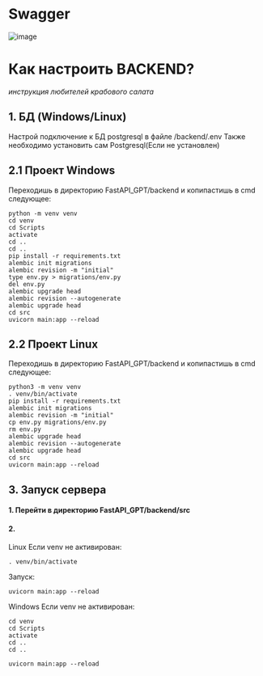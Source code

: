 # Swagger
![image](https://github.com/socloseeee/FastAPI_GPT/assets/65871712/118b3c06-0b57-416a-95e7-4c84e7ee12a2)


# Как настроить BACKEND?
*инструкция любителей крабового салата*

## 1. БД (Windows/Linux)
Настрой подключение к БД postgresql в файле /backend/.env
Также необходимо установить сам Postgresql(Если не установлен)

## 2.1 Проект Windows
Переходишь в директорию FastAPI_GPT/backend и копипастишь в cmd следующее:
```commandline
python -m venv venv
cd venv
cd Scripts
activate
cd ..
cd ..
pip install -r requirements.txt
alembic init migrations
alembic revision -m "initial"
type env.py > migrations/env.py
del env.py
alembic upgrade head
alembic revision --autogenerate
alembic upgrade head
cd src
uvicorn main:app --reload
```

## 2.2 Проект Linux
Переходишь в директорию FastAPI_GPT/backend и копипастишь в cmd следующее:
```commandline
python3 -m venv venv
. venv/bin/activate
pip install -r requirements.txt
alembic init migrations
alembic revision -m "initial"
cp env.py migrations/env.py
rm env.py
alembic upgrade head
alembic revision --autogenerate
alembic upgrade head
cd src
uvicorn main:app --reload
```


## 3. Запуск сервера
#### 1. Перейти в директорию FastAPI_GPT/backend/src
#### 2.
Linux
Если venv не активирован:
```commandline
. venv/bin/activate
```
Запуск:
```commandline
uvicorn main:app --reload
```
Windows
Если venv не активирован:
```commandline
cd venv
cd Scripts
activate
cd ..
cd ..
```
```commandline
uvicorn main:app --reload
```
